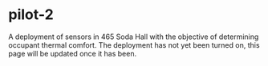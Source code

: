 # pilot-2

A deployment of sensors in 465 Soda Hall with the objective of determining occupant thermal comfort. The deployment has not yet been turned on, this page will be updated once it has been.
